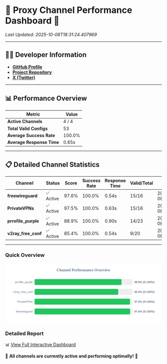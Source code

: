 # 🌟 Proxy Channel Performance Dashboard 🌟

_Last Updated: 2025-10-08T18:31:24.407969_

---

## 👩‍💻 Developer Information

- **[GitHub Profile](https://github.com/4n0nymou3)**  
- **[Project Repository](https://github.com/4n0nymou3/multi-proxy-config-fetcher)**  
- **[X (Twitter)](https://x.com/4n0nymou3)**  

---

## 📊 Performance Overview

| Metric                | Value       |
|-----------------------|-------------|
| **Active Channels**   | 4 / 4       |
| **Total Valid Configs** | 53          |
| **Average Success Rate** | 100.0%      |
| **Average Response Time** | 0.65s       |

---

## 📋 Detailed Channel Statistics

| Channel          | Status     | Score  | Success Rate | Response Time | Valid/Total | Last Success               |
|------------------|------------|--------|--------------|---------------|-------------|----------------------------|
| **freewireguard**  | ✅ Active  | 97.6%  | 100.0% | 0.54s         | 15/16       | 2025-10-08T18:31:24.406112 |
| **PrivateVPNs**  | ✅ Active  | 97.5%  | 100.0% | 0.63s         | 15/16       | 2025-10-08T18:31:23.838026 |
| **prrofile_purple**  | ✅ Active  | 88.9%  | 100.0% | 0.90s         | 14/23       | 2025-10-08T18:31:22.567463 |
| **v2ray_free_conf**  | ✅ Active  | 85.4%  | 100.0% | 0.54s         | 9/20       | 2025-10-08T18:31:23.168698 |

---

### Quick Overview
<div align="center">
  <a href="https://raw.githubusercontent.com/nullluser/NullRepo/refs/heads/main/assets/channel_stats_chart.svg">
    <img src="https://raw.githubusercontent.com/nullluser/NullRepo/refs/heads/main/assets/channel_stats_chart.svg" alt="Source Performance Statistics" width="800">
  </a>
</div>

### Detailed Report
📊 [View Full Interactive Dashboard](https://htmlpreview.github.io/?https://github.com/nullluser/NullRepo/blob/main/assets/performance_report.html)

🎉 **All channels are currently active and performing optimally!** 🎉

